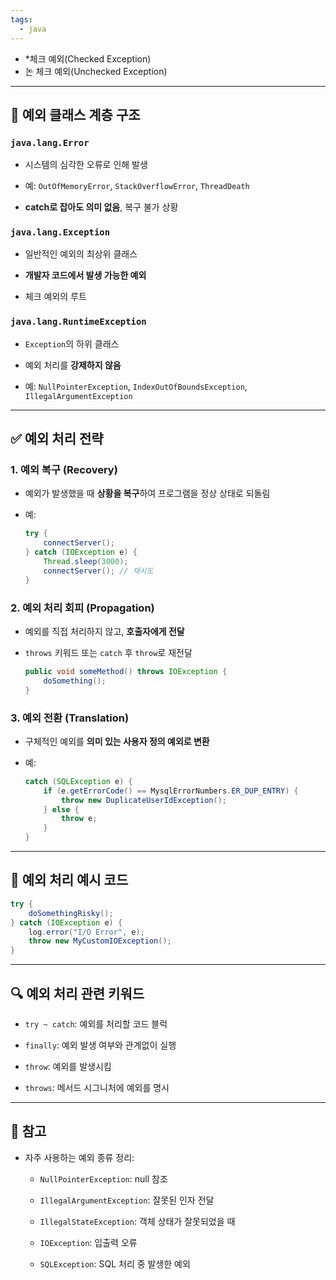 ```yaml
---
tags:
  - java
---
```


 - *체크 예외(Checked Exception) 
 - 논 체크 예외(Unchecked Exception)

---

## 📌 예외 클래스 계층 구조

### `java.lang.Error`

- 시스템의 심각한 오류로 인해 발생
    
- 예: `OutOfMemoryError`, `StackOverflowError`, `ThreadDeath`
    
- **catch로 잡아도 의미 없음**, 복구 불가 상황
    

### `java.lang.Exception`

- 일반적인 예외의 최상위 클래스
    
- **개발자 코드에서 발생 가능한 예외**
    
- 체크 예외의 루트
    

### `java.lang.RuntimeException`

- `Exception`의 하위 클래스
    
- 예외 처리를 **강제하지 않음**
    
- 예: `NullPointerException`, `IndexOutOfBoundsException`, `IllegalArgumentException`
    

---

## ✅ 예외 처리 전략

### 1. 예외 복구 (Recovery)

- 예외가 발생했을 때 **상황을 복구**하여 프로그램을 정상 상태로 되돌림
    
- 예:
    
    ```java
    try {
        connectServer();
    } catch (IOException e) {
        Thread.sleep(3000);
        connectServer(); // 재시도
    }
    ```
    

### 2. 예외 처리 회피 (Propagation)

- 예외를 직접 처리하지 않고, **호출자에게 전달**
    
- `throws` 키워드 또는 `catch` 후 `throw`로 재전달
    
    ```java
    public void someMethod() throws IOException {
        doSomething();
    }
    ```
    

### 3. 예외 전환 (Translation)

- 구체적인 예외를 **의미 있는 사용자 정의 예외로 변환**
    
- 예:
    
    ```java
    catch (SQLException e) {
        if (e.getErrorCode() == MysqlErrorNumbers.ER_DUP_ENTRY) {
            throw new DuplicateUserIdException();
        } else {
            throw e;
        }
    }
    ```
    

---

## 🔁 예외 처리 예시 코드

```java
try {
    doSomethingRisky();
} catch (IOException e) {
    log.error("I/O Error", e);
    throw new MyCustomIOException();
}
```

---

## 🔍 예외 처리 관련 키워드

- `try ~ catch`: 예외를 처리할 코드 블럭
    
- `finally`: 예외 발생 여부와 관계없이 실행
    
- `throw`: 예외를 발생시킴
    
- `throws`: 메서드 시그니처에 예외를 명시
    

---

## 📝 참고

- 자주 사용하는 예외 종류 정리:
    
    - `NullPointerException`: null 참조
        
    - `IllegalArgumentException`: 잘못된 인자 전달
        
    - `IllegalStateException`: 객체 상태가 잘못되었을 때
        
    - `IOException`: 입출력 오류
        
    - `SQLException`: SQL 처리 중 발생한 예외